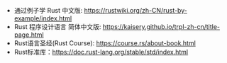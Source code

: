 - 通过例子学 Rust 中文版: https://rustwiki.org/zh-CN/rust-by-example/index.html
- Rust 程序设计语言 简体中文版: https://kaisery.github.io/trpl-zh-cn/title-page.html
- Rust语言圣经(Rust Course): https://course.rs/about-book.html
- Rust标准库：https://doc.rust-lang.org/stable/std/index.html